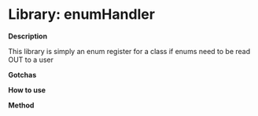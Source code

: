 # Library: enumHandler

__Description__

This library is simply an enum register for a class if enums need to be read OUT to a user


__Gotchas__

__How to use__

__Method__   